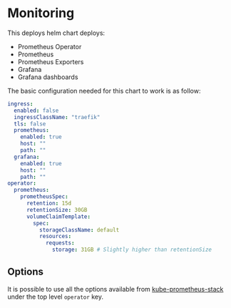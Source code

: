 # Monitoring

This deploys helm chart deploys:
- Prometheus Operator
- Prometheus
- Prometheus Exporters
- Grafana
- Grafana dashboards

The basic configuration needed for this chart to work is as follow:

```yaml
ingress:
  enabled: false
  ingressClassName: "traefik"
  tls: false
  prometheus:
    enabled: true
    host: ""
    path: ""
  grafana:
    enabled: true
    host: ""
    path: ""
operator:
  prometheus:
    prometheusSpec:
      retention: 15d
      retentionSize: 30GB
      volumeClaimTemplate:
        spec:
          storageClassName: default
          resources:
            requests:
              storage: 31GB # Slightly higher than retentionSize
```

## Options

It is possible to use all the options available from [kube-prometheus-stack](https://github.com/prometheus-community/helm-charts/tree/main/charts/kube-prometheus-stack) under the top level `operator` key.


